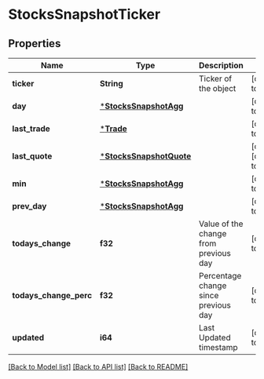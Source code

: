 # StocksSnapshotTicker

## Properties
Name | Type | Description | Notes
------------ | ------------- | ------------- | -------------
**ticker** | **String** | Ticker of the object | [default to null]
**day** | [***StocksSnapshotAgg**](StocksSnapshotAgg.md) |  | [default to null]
**last_trade** | [***Trade**](Trade.md) |  | [default to null]
**last_quote** | [***StocksSnapshotQuote**](StocksSnapshotQuote.md) |  | [optional] [default to null]
**min** | [***StocksSnapshotAgg**](StocksSnapshotAgg.md) |  | [default to null]
**prev_day** | [***StocksSnapshotAgg**](StocksSnapshotAgg.md) |  | [default to null]
**todays_change** | **f32** | Value of the change from previous day | [default to null]
**todays_change_perc** | **f32** | Percentage change since previous day | [default to null]
**updated** | **i64** | Last Updated timestamp | [default to null]

[[Back to Model list]](../README.md#documentation-for-models) [[Back to API list]](../README.md#documentation-for-api-endpoints) [[Back to README]](../README.md)

